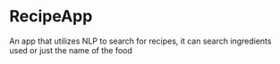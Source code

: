 # RecipeApp

An app that utilizes NLP to search for recipes, it can search ingredients used or just the name of the food
